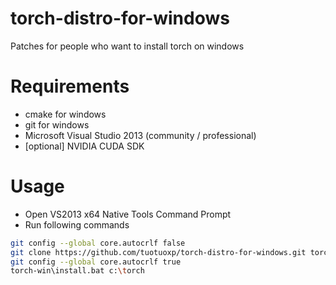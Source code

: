 # torch-distro-for-windows
Patches for people who want to install torch on windows


Requirements
============

* cmake for windows
* git for windows
* Microsoft Visual Studio 2013 (community / professional)
* [optional] NVIDIA CUDA SDK

Usage
=====

* Open VS2013 x64 Native Tools Command Prompt
* Run following commands
``` sh
git config --global core.autocrlf false
git clone https://github.com/tuotuoxp/torch-distro-for-windows.git torch-win
git config --global core.autocrlf true
torch-win\install.bat c:\torch
```
